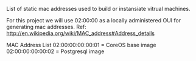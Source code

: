 List of static mac addresses used to build or instansiate vitrual machines.

For this project we will use 02:00:00 as a locally administered OUI for 
generating mac addresses. 
Ref: http://en.wikipedia.org/wiki/MAC_address#Address_details

MAC Address List
    02:00:00:00:00:01 = CoreOS base image
    02:00:00:00:00:02 = Postgresql image

